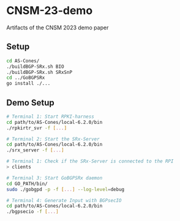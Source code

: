 # CNSM-23-demo
Artifacts of the CNSM 2023 demo paper

## Setup 
```bash
cd AS-Cones/
./buildBGP-SRx.sh BIO
./buildBGP-SRx.sh SRxSnP
cd ../GoBGPSRx 
go install ./...
```

## Demo Setup 
```bash
# Terminal 1: Start RPKI-harness
cd path/to/AS-Cones/local-6.2.0/bin
./rpkirtr_svr -f [...]

# Terminal 2: Start the SRx-Server
cd path/to/AS-Cones/local-6.2.0/bin
./srx_server -f [...]

# Terminal 1: Check if the SRx-Server is connected to the RPI
> clients 

# Terminal 3: Start GoBGPSRx daemon 
cd GO_PATH/bin/
sudo ./gobgpd -p -f [...] --log-level=debug 

# Terminal 4: Generate Input with BGPsecIO
cd path/to/AS-Cones/local-6.2.0/bin
./bgpsecio -f [...]
```